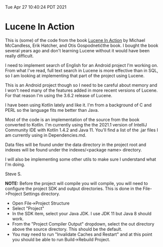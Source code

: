 Tue Apr 27 10:40:24 PDT 2021
# Lucene In Action

This is (some) of the code from the book
<a href="https://www.manning.com/books/lucene-in-action-second-edition">
Lucene In Action</a> by
Michael McCandless, Erik Hatcher, and Otis Gospodnetićthe book.
I bought the book several years ago and don't learning Lucene
without it would have been really difficult.

I need to implement search of English for an Android project
I'm working on.  From what I've read, full text search in Lucene
is more effective than in SQL, so I am looking at implementing
that part of the project using Lucene. 

This is an Android
project though so I need to be careful about memory and I
won't need many of the features added in more recent versions
of Lucene.  For that reason I'm using the 3.6.2 release of
Lucene.

I have been using Kotlin lately and like it.  I'm from
a background of C and PERL so the language fits me
better than Java.

Most of the code is an implementation of the source from 
the book converted to Kotlin.  I'm currently using
the the 2021.1 version of IntelliJ Community IDE with
Kotlin 1.4.2 and Java 11.  You'll find a list of the .jar
files I am currently using in Dependencies.md.

Data files will be found under the data directory in the 
project root and indexes will be found under the 
indexes/&lt;package name&gt; directory.

I will also be implementing some other utils to make sure
I understand what I'm doing.

Steve S.<br>

**NOTE:** Before the project will compile you will compile,
you will need to configure the project SDK and
output directories.  This is done in the File->Project Settings
directory.
* Open File->Project Structure
* Select "Project"
* In the SDK item, select your Java JDK.  I use JDK 11 but
Java 8 should work.
* From the "Project Compiler Output" dropdown, select
the out directory above the source directory.  This should
be the default.
* You may need to run "Invalidate Caches and Restart" and
at this point you should be able to run Build->Rebuild Project.
